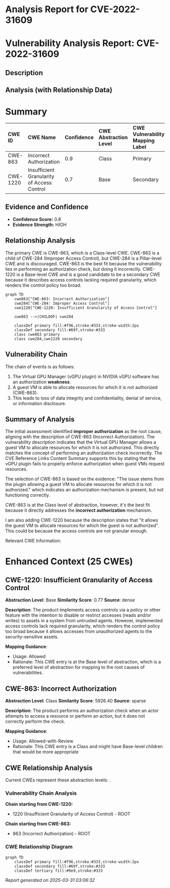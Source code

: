 # Analysis Report for CVE-2022-31609

# Vulnerability Analysis Report: CVE-2022-31609

## Description



## Analysis (with Relationship Data)

# Summary
| CWE ID    | CWE Name                                                | Confidence | CWE Abstraction Level | CWE Vulnerability Mapping Label | CWE-Vulnerability Mapping Notes |
| :-------- | :------------------------------------------------------ | :--------- | :-------------------- | :------------------------------ | :------------------------------ |
| CWE-863   | Incorrect Authorization                                   | 0.9        | Class                 | Primary                         | Allowed-with-Review           |
| CWE-1220  | Insufficient Granularity of Access Control             | 0.7        | Base                  | Secondary                       | Allowed                       |

## Evidence and Confidence

*   **Confidence Score:** 0.8
*   **Evidence Strength:** HIGH

## Relationship Analysis
The primary CWE is CWE-863, which is a Class-level CWE. CWE-863 is a child of CWE-284 (Improper Access Control), but CWE-284 is a Pillar-level CWE and is discouraged. CWE-863 is the best fit because the vulnerability lies in performing an authorization check, but doing it incorrectly. CWE-1220 is a Base-level CWE and is a good candidate to be a secondary CWE because it describes access controls lacking required granularity, which renders the control policy too broad.

```mermaid
graph TD
    cwe863["CWE-863: Incorrect Authorization"]
    cwe284["CWE-284: Improper Access Control"]
    cwe1220["CWE-1220: Insufficient Granularity of Access Control"]

    cwe863 -->|CHILDOF| cwe284

    classDef primary fill:#f96,stroke:#333,stroke-width:2px
    classDef secondary fill:#69f,stroke:#333
    class cwe863 primary
    class cwe284,cwe1220 secondary
```

## Vulnerability Chain
The chain of events is as follows:
1.  The Virtual GPU Manager (vGPU plugin) in NVIDIA vGPU software has an authorization **weakness**.
2.  A guest VM is able to allocate resources for which it is not authorized (CWE-863).
3.  This leads to loss of data integrity and confidentiality, denial of service, or information disclosure.

## Summary of Analysis
The initial assessment identified **improper authorization** as the root cause, aligning with the description of CWE-863 (Incorrect Authorization). The vulnerability description indicates that the Virtual GPU Manager allows a guest VM to allocate resources for which it is not authorized. This directly matches the concept of performing an authorization check incorrectly. The CVE Reference Links Content Summary supports this by stating that the vGPU plugin fails to properly enforce authorization when guest VMs request resources.

The selection of CWE-863 is based on the evidence: "The issue stems from the plugin allowing a guest VM to allocate resources for which it is not authorized." which indicates an authorization mechanism is present, but not functioning correctly.

CWE-863 is at the Class level of abstraction, however, it's the best fit because it directly addresses the **incorrect authorization** mechanism.

I am also adding CWE-1220 because the description states that "it allows the guest VM to allocate resources for which the guest is not authorized". This could be because the access controls are not granular enough.

Relevant CWE Information:

# Enhanced Context (25 CWEs)

## CWE-1220: Insufficient Granularity of Access Control
**Abstraction Level**: Base
**Similarity Score**: 0.77
**Source**: dense

**Description**:
The product implements access controls via a policy or other feature with the intention to disable or restrict accesses (reads and/or writes) to assets in a system from untrusted agents. However, implemented access controls lack required granularity, which renders the control policy too broad because it allows accesses from unauthorized agents to the security-sensitive assets.

**Mapping Guidance**:
- Usage: Allowed
- Rationale: This CWE entry is at the Base level of abstraction, which is a preferred level of abstraction for mapping to the root causes of vulnerabilities.

## CWE-863: Incorrect Authorization
**Abstraction Level**: Class
**Similarity Score**: 5926.40
**Source**: sparse

**Description**:
The product performs an authorization check when an actor attempts to access a resource or perform an action, but it does not correctly perform the check.

**Mapping Guidance**:
- Usage: Allowed-with-Review
- Rationale: This CWE entry is a Class and might have Base-level children that would be more appropriate


## CWE Relationship Analysis

Current CWEs represent these abstraction levels: .


### Vulnerability Chain Analysis

**Chain starting from CWE-1220:**
- 1220 (Insufficient Granularity of Access Control) - ROOT


**Chain starting from CWE-863:**
- 863 (Incorrect Authorization) - ROOT



### CWE Relationship Diagram

```mermaid
graph TD
    classDef primary fill:#f96,stroke:#333,stroke-width:2px
    classDef secondary fill:#69f,stroke:#333
    classDef tertiary fill:#9e9,stroke:#333
```



*Report generated on 2025-03-31 03:06:32*
